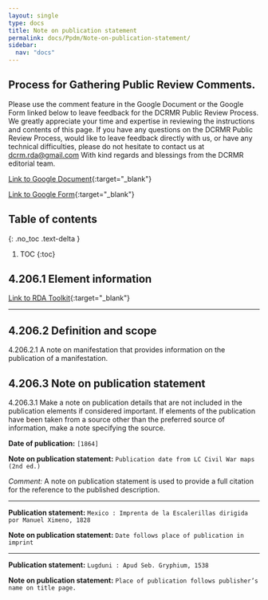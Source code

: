 ```yaml
---
layout: single
type: docs
title: Note on publication statement
permalink: docs/Ppdm/Note-on-publication-statement/
sidebar:
  nav: "docs"
---
```



## Process for Gathering Public Review Comments.
Please use the comment feature in the Google Document or the Google Form linked below to leave feedback for the DCRMR Public Review Process.  We greatly appreciate your time and expertise in reviewing the instructions and contents of this page.  If you have any questions on the DCRMR Public Review Process, would like to leave feedback directly with us, or have any technical difficulties, please do not hesitate to contact us at dcrm.rda@gmail.com  With kind regards and blessings from the DCRMR editorial team.

[Link to Google Document](https://docs.google.com/document/d/1I0Wsga2hzMz6b3moEAvYCp7CZUxgDXMgKeJ94h1LPk0/edit#heading=h.qxw84t7xp9dy){:target="_blank"}

[Link to Google Form](https://docs.google.com/forms/d/e/1FAIpQLSdNtJkbY1mngdTcvCoB7zZcpaIuuKHvlbyiidP-QunDy14VcQ/viewform){:target="_blank"}

## Table of contents
{: .no_toc .text-delta }

1. TOC
{:toc}


## 4.206.1 Element information

[Link to RDA Toolkit](https://beta.rdatoolkit.org/Content/Index?externalId=en-US_ala-9d4aa3d6-02b8-3dbc-8ce2-60075153e028){:target="_blank"}

---

## 4.206.2 Definition and scope

<a name="4.206.2.1">4.206.2.1</a> A note on manifestation that provides information on the publication of a manifestation.

## 4.206.3 Note on publication statement

<a name="4.206.3.1">4.206.3.1</a> Make a note on publication details that are not included in the publication elements if considered important. If elements of the publication have been taken from a source other than the preferred source of information, make a note specifying the source.

**Date of publication:** ```[1864]```

**Note on publication statement:** ```Publication date from LC Civil War maps (2nd ed.)```

*Comment:* A note on publication statement is used to provide a full citation for the reference to the published description.

---

**Publication statement:** ```Mexico : Imprenta de la Escalerillas dirigida por Manuel Ximeno, 1828```

**Note on publication statement:** ```Date follows place of publication in imprint```

---

**Publication statement:** ```Lugduni : Apud Seb. Gryphium, 1538```

**Note on publication statement:** ```Place of publication follows publisher’s name on title page.```
